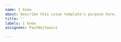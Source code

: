 ```yaml
---
name: I know
about: Describe this issue template's purpose here.
title: ''
labels: I know
assignees: PaulWojtowicz

---
```



